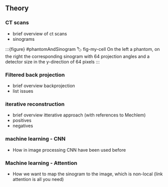 ## Theory

### CT scans 

- brief overview of ct scans
- sinograms


:::{figure} #phantomAndSinogram
:label: fig-my-cell
On the left a phantom, on the right the corresponding sinogram with 64 projection angles and a detector size in the y-direction of 64 pixels
:::

### Filtered back projection

- brief overview backprojection 
- list issues 

### iterative reconstruction 

- brief overview itterative approach (with references to Mechlem)
- positives
- negatives

### machine learning - CNN

- How in image processing CNN have been used before


### Machine learning - Attention

- How we want to map the sinogram to the image, which is non-local (link attention is all you need)